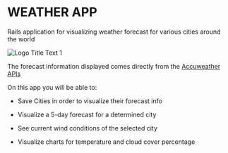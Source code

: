 # WEATHER APP

Rails application for visualizing weather forecast for various cities around the world

![](https://media1.tenor.com/images/d3b5cf4302bbff652f7a75408fa8fd34/tenor.gif "Logo Title Text 1")  

The forecast information displayed comes directly from the [Accuweather APIs](https://developer.accuweather.com/apis)

On this app you will be able to:

* Save Cities in order to visualize their forecast info

* Visualize a 5-day forecast for a determined city

* See current wind conditions of the selected city

* Visualize charts for temperature and cloud cover percentage
